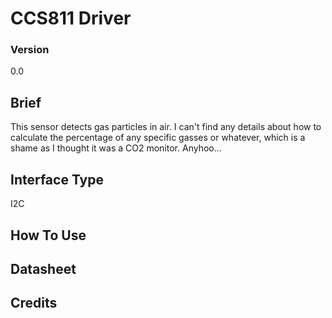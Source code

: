 # CCS811 Driver


### Version
0.0

## Brief
This sensor detects gas particles in air. I can't find any details about how to calculate the percentage of any specific gasses or whatever, which is a shame as I thought it was a CO2 monitor. Anyhoo...

## Interface Type
I2C

## How To Use


## Datasheet


## Credits